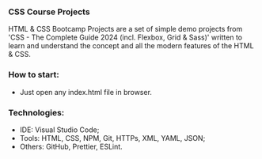 ### CSS Course Projects
HTML &amp; CSS Bootcamp Projects are a set of simple demo projects from 'CSS - The Complete Guide 2024 (incl. Flexbox, Grid &amp; Sass)' written to learn and understand the concept and all the modern features of the HTML &amp; CSS.



### How to start:
- Just open any index.html file in browser.



### Technologies:
- IDE: Visual Studio Code;
- Tools: HTML, CSS, NPM, Git, HTTPs, XML, YAML, JSON;
- Others: GitHub, Prettier, ESLint.
